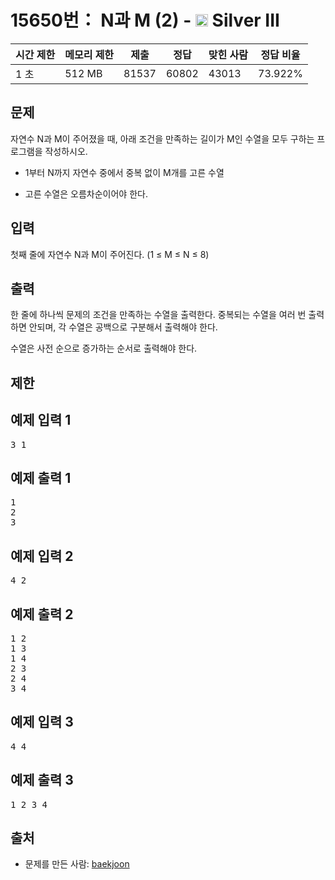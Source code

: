 # 15650번： N과 M (2) - <img src="https://static.solved.ac/tier_small/8.svg" style="height:20px" /> Silver III



| 시간 제한 | 메모리 제한 | 제출 | 정답 | 맞힌 사람 | 정답 비율 |
| --- | --- | --- | --- | --- | --- |
| 1 초 | 512 MB | 81537 | 60802 | 43013 | 73.922% |
## 문제

자연수 N과 M이 주어졌을 때, 아래 조건을 만족하는 길이가 M인 수열을 모두 구하는 프로그램을 작성하시오.

- 1부터 N까지 자연수 중에서 중복 없이 M개를 고른 수열

- 고른 수열은 오름차순이어야 한다.

## 입력

첫째 줄에 자연수 N과 M이 주어진다. (1 ≤ M ≤ N ≤ 8)

## 출력

한 줄에 하나씩 문제의 조건을 만족하는 수열을 출력한다. 중복되는 수열을 여러 번 출력하면 안되며, 각 수열은 공백으로 구분해서 출력해야 한다.

수열은 사전 순으로 증가하는 순서로 출력해야 한다.

## 제한

## 예제 입력 1

<pre>3 1
</pre>
## 예제 출력 1

<pre>1
2
3
</pre>
## 예제 입력 2

<pre>4 2
</pre>
## 예제 출력 2

<pre>1 2
1 3
1 4
2 3
2 4
3 4
</pre>
## 예제 입력 3

<pre>4 4
</pre>
## 예제 출력 3

<pre>1 2 3 4
</pre>
## 출처

- 문제를 만든 사람: [baekjoon](/user/baekjoon)